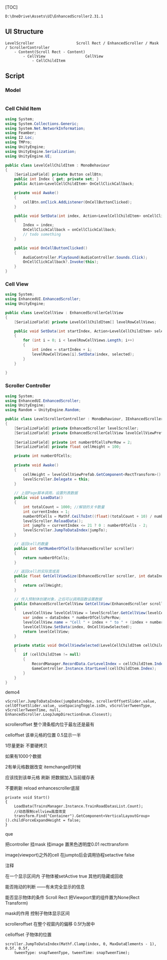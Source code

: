 [TOC]





`D:\OneDrive\Assets\UI\EnhancedScroller2.31.1`

## UI Structure

```
LevelScroller 					Scroll Rect / EnhancedScroller / Mask / ScrollerController
	- Content(Scroll Rect - Content)
		- CellView					CellView
			- CellChildItem
```



## Script

### Model

```c#

```



### Cell Child Item

```c#
using System;
using System.Collections.Generic;
using System.Net.NetworkInformation;
using Feamber;
using I2.Loc;
using TMPro;
using UnityEngine;
using UnityEngine.Serialization;
using UnityEngine.UI;

public class LevelCellChildItem : MonoBehaviour
{
    [SerializeField] private Button cellBtn;
    public int Index { get; private set; }
    public Action<LevelCellChildItem> OnCellClickCallback;

    private void Awake()
    {
        cellBtn.onClick.AddListener(OnCellButtonClicked);
    }

    public void SetData(int index, Action<LevelCellChildItem> onCellClickCallback)
    {
        Index = index;
        OnCellClickCallback = onCellClickCallback;
        // todo something
    }

    public void OnCellButtonClicked()
    {
        AudioController.PlaySound(AudioController.Sounds.Click);
        OnCellClickCallback?.Invoke(this);
    }
}

```



### Cell View

```c#
using System;
using EnhancedUI.EnhancedScroller;
using UnityEngine;

public class LevelCellView : EnhancedScrollerCellView
{
    [SerializeField] private LevelCellChildItem[] levelRowCellViews;

    public void SetData(int startIndex, Action<LevelCellChildItem> selected)
    {
        for (int i = 0; i < levelRowCellViews.Length; i++)
        {
            int index = startIndex + i;
            levelRowCellViews[i].SetData(index, selected);
        }
    } 
    
}

```





### Scroller Controller

```c#
using System;
using EnhancedUI.EnhancedScroller;
using UnityEngine;
using Random = UnityEngine.Random;

public class LevelScrollerController : MonoBehaviour, IEnhancedScrollerDelegate
{
    [SerializeField] private EnhancedScroller levelScroller;
    [SerializeField] private EnhancedScrollerCellView levelCellViewPrefab;
    
    [SerializeField] private int numberOfCellsPerRow = 2;
    [SerializeField] private float cellHeight = 100;

    private int numberOfCells;
    
    private void Awake()
    {
        cellHeight = levelCellViewPrefab.GetComponent<RectTransform>().rect.height;
        levelScroller.Delegate = this;
    }
    
    // 上层Page脚本调用，设置列表数据
    public void LoadData()
    {
        int totalCount = 1000; //解锁的关卡数量
        int currentIndex = 1;
        numberOfCells = Mathf.CeilToInt((float)(totalCount + 10) / numberOfCellsPerRow);
        levelScroller.ReloadData();
        int jumpTo = currentIndex <= 21 ? 0 : numberOfCells - 2;
        levelScroller.JumpToDataIndex(jumpTo);
    }

    // 返回cell的数量
    public int GetNumberOfCells(EnhancedScroller scroller)
    {
        return numberOfCells;
    }

    // 返回cell的实际宽或高
    public float GetCellViewSize(EnhancedScroller scroller, int dataIndex)
    {
        return cellHeight;
    }

    // 传入预制体创建对象，之后可以调用函数设置数据
    public EnhancedScrollerCellView GetCellView(EnhancedScroller scroller, int dataIndex, int cellIndex)
    {
        LevelCellView levelCellView = levelScroller.GetCellView(levelCellViewPrefab) as LevelCellView;
        var index = dataIndex * numberOfCellsPerRow;
        levelCellView.name = "Cell " + index + " to " + (index + numberOfCellsPerRow - 1);
        levelCellView.SetData(index, OnCellViewSelected);
        return levelCellView;
    }

    private static void OnCellViewSelected(LevelCellChildItem cellChildItem)
    {
        if (cellChildItem != null)
        {
            RecordManager.RecordData.CurLevelIndex = cellChildItem.Index;
            GameController.Instance.StartLevel(cellChildItem.Index);
        }
    }
}

```



demo4

```
vScroller.JumpToDataIndex(jumpDataIndex, scrollerOffsetSlider.value, cellOffsetSlider.value, useSpacingToggle.isOn, vScrollerTweenType, vScrollerTweenTime, null, EnhancedScroller.LoopJumpDirectionEnum.Closest);
```

scrolleroffset 整个滑条框内位于最左还是最有

celloffset 该单元格的位置 0.5显示一半



1尽量更新 不要硬拷贝

 如果有1000个数据

2有单元格数据改变 itemchange的时候

应该找到该单元格 刷新 把数据加入当前缓存表

不要刷新 reload enhancescroller底层





```
private void Start()
{
    LoadData(TrainsManager.Instance.TrainRoadDatasList.Count);
    //动态限制cellview高度改变
    transform.Find("Container").GetComponent<VerticalLayoutGroup>().childForceExpandHeight = false;
}
```




que

把controller 挂mask 挂image 置黑色透明度0.01 recttransform 

image(viewport)之外的cell 在jumpto后会调用协程setactive false





注释

在一个显示区间内 子物体被setActive true 其他的隐藏或回收



能否拖动的判断 ——有未完全显示的信息

能否显示物体的条件 Scroll Rect 把Viewport里的组件置为None(Rect Transform)

mask的作用 控制子物体显示区间



scrolleroffset 在整个视窗内的偏移 0.5f为居中

celloffset 子物体的位置 

```
scroller.JumpToDataIndex(Mathf.Clamp(index, 0, MaxDataElements - 1), 0.5f, 0.5f,
    tweenType: snapTweenType, tweenTime: snapTweenTime);
```